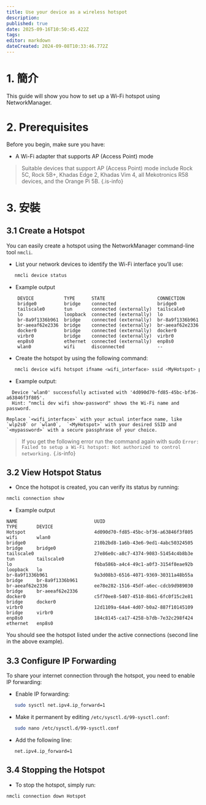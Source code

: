 ```yaml
---
title: Use your device as a wireless hotspot
description:
published: true
date: 2025-09-16T10:50:45.422Z
tags:
editor: markdown
dateCreated: 2024-09-08T10:33:46.772Z
---
```


# 1. 簡介

This guide will show you how to set up a Wi-Fi hotspot using NetworkManager.

# 2. Prerequisites

Before you begin, make sure you have:

- A Wi-Fi adapter that supports AP (Access Point) mode

> Suitable devices that support AP (Access Point) mode include Rock 5C, Rock 5B+, Khadas Edge 2, Khadas Vim 4, all Mekotronics R58 devices, and the Orange Pi 5B.
> {.is-info}

# 3. 安裝

## 3.1 Create a Hotspot

You can easily create a hotspot using the NetworkManager command-line tool `nmcli`.

- List your network devices to identify the Wi-Fi interface you’ll use:

```bash
   nmcli device status
```

- Example output

```
	DEVICE           TYPE      STATE                   CONNECTION      
	bridge0          bridge    connected               bridge0         
	tailscale0       tun       connected (externally)  tailscale0      
	lo               loopback  connected (externally)  lo              
	br-8a9f1336b961  bridge    connected (externally)  br-8a9f1336b961 
	br-aeeaf62e2336  bridge    connected (externally)  br-aeeaf62e2336 
	docker0          bridge    connected (externally)  docker0         
	virbr0           bridge    connected (externally)  virbr0          
	enp8s0           ethernet  connected (externally)  enp8s0          
	wlan0            wifi      disconnected            --   
```

- Create the hotspot by using the following command:

```bash
   nmcli device wifi hotspot ifname <wifi_interface> ssid <MyHotspot> password <mypassword>
```

- Example output:

```
  Device 'wlan0' successfully activated with '4d090d70-fd85-45bc-bf36-a63846f3f805'. 
  Hint: "nmcli dev wifi show-password" shows the Wi-Fi name and password.
```

```
Replace `<wifi_interface>` with your actual interface name, like `wlp2s0` or `wlan0`,  `<MyHotspot>` with your desired SSID and `<mypassword>` with a secure passphrase of your choice.
```

> If you get the following error run the command again with sudo
> `Error: Failed to setup a Wi-Fi hotspot: Not authorized to control networking.`
> {.is-info}

## 3.2 View Hotspot Status

- Once the hotspot is created, you can verify its status by running:

```bash
nmcli connection show
```

- Example output

```
NAME                            UUID                                  TYPE       DEVICE          
Hotspot                         4d090d70-fd85-45bc-bf36-a63846f3f805  wifi       wlan0           
bridge0                         210b2bd8-1a6b-43e6-9ed1-4abc50324505  bridge     bridge0         
tailscale0                      27e86e0c-a8c7-4374-9083-51454c4b8b3e  tun        tailscale0      
lo                              f6ba586b-a4c4-49c1-a0f3-3154f8eae92b  loopback   lo              
br-8a9f1336b961                 9a3d08b3-6516-4071-9369-30311a48b55a  bridge     br-8a9f1336b961 
br-aeeaf62e2336                 ee78e282-1516-45df-a6ec-cdcb9d989030  bridge     br-aeeaf62e2336 
docker0                         c5f70ee8-5407-4510-8b61-6fc0f15c2e81  bridge     docker0         
virbr0                          12d1109a-64a4-4d07-b0a2-887f10145109  bridge     virbr0          
enp8s0                          184c8145-ca17-4258-b7db-7e32c298f424  ethernet   enp8s0
```

You should see the hotspot listed under the active connections (second line in the above example).

## 3.3 Configure IP Forwarding

To share your internet connection through the hotspot, you need to enable IP forwarding:

- Enable IP forwarding:

```bash
   sudo sysctl net.ipv4.ip_forward=1
```

- Make it permanent by editing `/etc/sysctl.d/99-sysctl.conf`:

```bash
   sudo nano /etc/sysctl.d/99-sysctl.conf
```

- Add the following line:

```
   net.ipv4.ip_forward=1
```

## 3.4 Stopping the Hotspot

- To stop the hotspot, simply run:

```bash
nmcli connection down Hotspot
```
